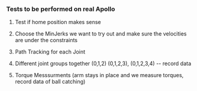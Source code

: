 ### Tests to be performed on real Apollo


1. Test if home position makes sense
   
2. Choose the MinJerks we want to try out and make sure the velocities are under the constraints
3. Path Tracking for each Joint
4. Different joint groups together (0,1,2) (0,1,2,3), (0,1,2,3,4) -- record data

5. Torque Messsurments (arm stays in place and we measure torques, record data of ball catching) 